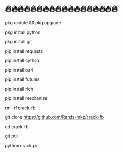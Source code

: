 # 🔥🔥🔥🔥🔥🔥🔥🔥🔥🔥🔥🔥🔥🔥🔥🔥🔥🔥

pkg update && pkg upgrade

pkg install python

pkg install git

pip install requests

pip install cython

pip install bs4

pip install futures

pip install rich

pip install mechanize

rm -rf crack-fb

git clone https://github.com/Rands-mkz/crack-fb

cd crack-fb

git pull

python crack.py
